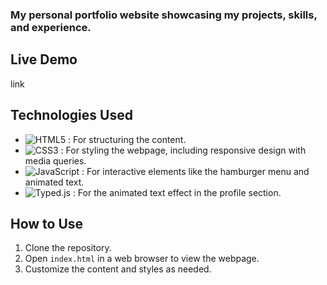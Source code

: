 ### My personal portfolio website showcasing my projects, skills, and experience.

## Live Demo
link


## Technologies Used

- ![HTML5](https://img.shields.io/badge/HTML5-E34F26?style=for-the-badge&logo=html5&logoColor=white)  : For structuring the content.
- ![CSS3](https://img.shields.io/badge/CSS3-1572B6?style=for-the-badge&logo=css3&logoColor=white)  : For styling the webpage, including responsive design with media queries.
- ![JavaScript](https://img.shields.io/badge/JavaScript-F7DF1E?style=for-the-badge&logo=javascript&logoColor=black) : For interactive elements like the hamburger menu and animated text.
- ![Typed.js](https://img.shields.io/badge/Typed.js-0F83F0?style=for-the-badge&logo=javascript&logoColor=white)  : For the animated text effect in the profile section.

## How to Use
1. Clone the repository.
2. Open `index.html` in a web browser to view the webpage.
3. Customize the content and styles as needed.

